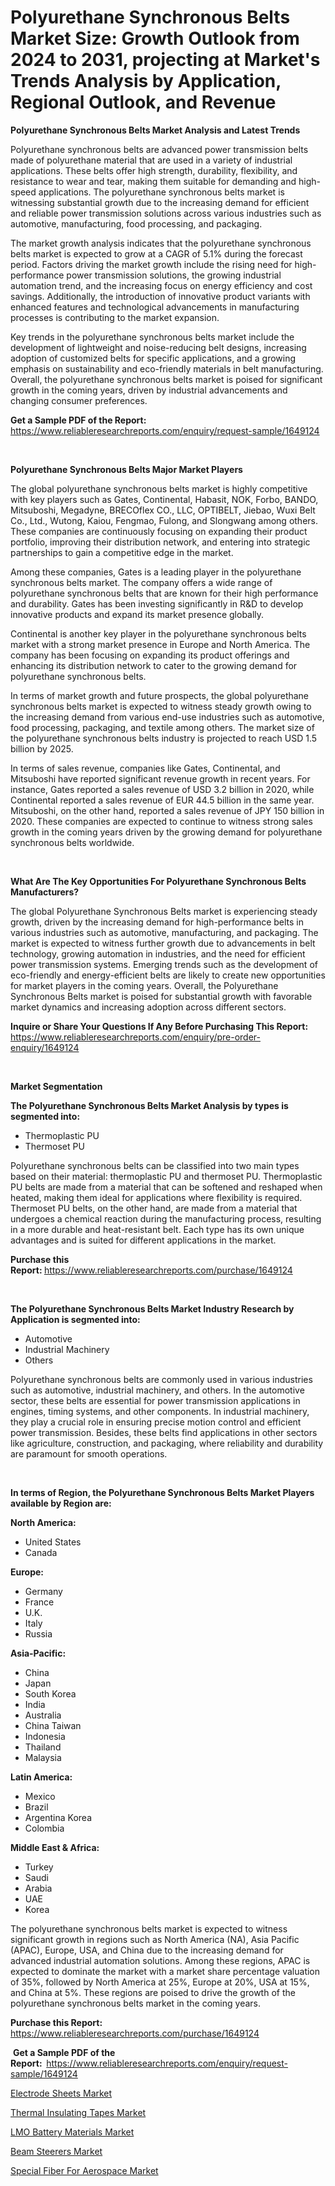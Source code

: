 <p><h1>Polyurethane Synchronous Belts Market Size: Growth Outlook from 2024 to 2031, projecting at Market's Trends Analysis by Application, Regional Outlook, and Revenue</h1></p><p><strong>Polyurethane Synchronous Belts Market Analysis and Latest Trends</strong></p>
<p><p>Polyurethane synchronous belts are advanced power transmission belts made of polyurethane material that are used in a variety of industrial applications. These belts offer high strength, durability, flexibility, and resistance to wear and tear, making them suitable for demanding and high-speed applications. The polyurethane synchronous belts market is witnessing substantial growth due to the increasing demand for efficient and reliable power transmission solutions across various industries such as automotive, manufacturing, food processing, and packaging.</p><p>The market growth analysis indicates that the polyurethane synchronous belts market is expected to grow at a CAGR of 5.1% during the forecast period. Factors driving the market growth include the rising need for high-performance power transmission solutions, the growing industrial automation trend, and the increasing focus on energy efficiency and cost savings. Additionally, the introduction of innovative product variants with enhanced features and technological advancements in manufacturing processes is contributing to the market expansion.</p><p>Key trends in the polyurethane synchronous belts market include the development of lightweight and noise-reducing belt designs, increasing adoption of customized belts for specific applications, and a growing emphasis on sustainability and eco-friendly materials in belt manufacturing. Overall, the polyurethane synchronous belts market is poised for significant growth in the coming years, driven by industrial advancements and changing consumer preferences.</p></p>
<p><strong>Get a Sample PDF of the Report:&nbsp;</strong> <a href="https://www.reliableresearchreports.com/enquiry/request-sample/1649124">https://www.reliableresearchreports.com/enquiry/request-sample/1649124</a></p>
<p>&nbsp;</p>
<p><strong>Polyurethane Synchronous Belts Major Market Players</strong></p>
<p><p>The global polyurethane synchronous belts market is highly competitive with key players such as Gates, Continental, Habasit, NOK, Forbo, BANDO, Mitsuboshi, Megadyne, BRECOflex CO., LLC, OPTIBELT, Jiebao, Wuxi Belt Co., Ltd., Wutong, Kaiou, Fengmao, Fulong, and Slongwang among others. These companies are continuously focusing on expanding their product portfolio, improving their distribution network, and entering into strategic partnerships to gain a competitive edge in the market.</p><p>Among these companies, Gates is a leading player in the polyurethane synchronous belts market. The company offers a wide range of polyurethane synchronous belts that are known for their high performance and durability. Gates has been investing significantly in R&D to develop innovative products and expand its market presence globally.</p><p>Continental is another key player in the polyurethane synchronous belts market with a strong market presence in Europe and North America. The company has been focusing on expanding its product offerings and enhancing its distribution network to cater to the growing demand for polyurethane synchronous belts.</p><p>In terms of market growth and future prospects, the global polyurethane synchronous belts market is expected to witness steady growth owing to the increasing demand from various end-use industries such as automotive, food processing, packaging, and textile among others. The market size of the polyurethane synchronous belts industry is projected to reach USD 1.5 billion by 2025.</p><p>In terms of sales revenue, companies like Gates, Continental, and Mitsuboshi have reported significant revenue growth in recent years. For instance, Gates reported a sales revenue of USD 3.2 billion in 2020, while Continental reported a sales revenue of EUR 44.5 billion in the same year. Mitsuboshi, on the other hand, reported a sales revenue of JPY 150 billion in 2020. These companies are expected to continue to witness strong sales growth in the coming years driven by the growing demand for polyurethane synchronous belts worldwide.</p></p>
<p>&nbsp;</p>
<p><strong>What Are The Key Opportunities For Polyurethane Synchronous Belts Manufacturers?</strong></p>
<p><p>The global Polyurethane Synchronous Belts market is experiencing steady growth, driven by the increasing demand for high-performance belts in various industries such as automotive, manufacturing, and packaging. The market is expected to witness further growth due to advancements in belt technology, growing automation in industries, and the need for efficient power transmission systems. Emerging trends such as the development of eco-friendly and energy-efficient belts are likely to create new opportunities for market players in the coming years. Overall, the Polyurethane Synchronous Belts market is poised for substantial growth with favorable market dynamics and increasing adoption across different sectors.</p></p>
<p><strong>Inquire or Share Your Questions If Any Before Purchasing This Report:</strong> <a href="https://www.reliableresearchreports.com/enquiry/pre-order-enquiry/1649124">https://www.reliableresearchreports.com/enquiry/pre-order-enquiry/1649124</a></p>
<p>&nbsp;</p>
<p><strong>Market Segmentation</strong></p>
<p><strong>The Polyurethane Synchronous Belts Market Analysis by types is segmented into:</strong></p>
<p><ul><li>Thermoplastic PU</li><li>Thermoset PU</li></ul></p>
<p><p>Polyurethane synchronous belts can be classified into two main types based on their material: thermoplastic PU and thermoset PU. Thermoplastic PU belts are made from a material that can be softened and reshaped when heated, making them ideal for applications where flexibility is required. Thermoset PU belts, on the other hand, are made from a material that undergoes a chemical reaction during the manufacturing process, resulting in a more durable and heat-resistant belt. Each type has its own unique advantages and is suited for different applications in the market.</p></p>
<p><strong>Purchase this Report:&nbsp;</strong><a href="https://www.reliableresearchreports.com/purchase/1649124">https://www.reliableresearchreports.com/purchase/1649124</a></p>
<p>&nbsp;</p>
<p><strong>The Polyurethane Synchronous Belts Market Industry Research by Application is segmented into:</strong></p>
<p><ul><li>Automotive</li><li>Industrial Machinery</li><li>Others</li></ul></p>
<p><p>Polyurethane synchronous belts are commonly used in various industries such as automotive, industrial machinery, and others. In the automotive sector, these belts are essential for power transmission applications in engines, timing systems, and other components. In industrial machinery, they play a crucial role in ensuring precise motion control and efficient power transmission. Besides, these belts find applications in other sectors like agriculture, construction, and packaging, where reliability and durability are paramount for smooth operations.</p></p>
<p>&nbsp;</p>
<p><strong>In terms of Region, the Polyurethane Synchronous Belts Market Players available by Region are:</strong></p>
<p>
    <p> <strong> North America: </strong>
        <ul>
            <li>United States</li>
            <li>Canada</li>
        </ul>
        </p> 
    <p> <strong> Europe: </strong>
        <ul>
            <li>Germany</li>
            <li>France</li>
            <li>U.K.</li>
            <li>Italy</li>
            <li>Russia</li>
        </ul>
        </p> 
    <p> <strong> Asia-Pacific: </strong>
        <ul>
            <li>China</li>
            <li>Japan</li>
            <li>South Korea</li>
            <li>India</li>
            <li>Australia</li>
            <li>China Taiwan</li>
            <li>Indonesia</li>
            <li>Thailand</li>
            <li>Malaysia</li>
        </ul>
        </p> 
    <p> <strong> Latin America: </strong>
        <ul>
            <li>Mexico</li>
            <li>Brazil</li>
            <li>Argentina Korea</li>
            <li>Colombia</li>
        </ul>
        </p> 
    <p> <strong> Middle East & Africa: </strong>
        <ul>
            <li>Turkey</li>
            <li>Saudi</li>
            <li>Arabia</li>
            <li>UAE</li>
            <li>Korea</li>
        </ul>
    </p>
    </p>
<p><p>The polyurethane synchronous belts market is expected to witness significant growth in regions such as North America (NA), Asia Pacific (APAC), Europe, USA, and China due to the increasing demand for advanced industrial automation solutions. Among these regions, APAC is expected to dominate the market with a market share percentage valuation of 35%, followed by North America at 25%, Europe at 20%, USA at 15%, and China at 5%. These regions are poised to drive the growth of the polyurethane synchronous belts market in the coming years.</p></p>
<p><strong>Purchase this Report: </strong><a href="https://www.reliableresearchreports.com/purchase/1649124">https://www.reliableresearchreports.com/purchase/1649124</a></p>
<p>&nbsp;<strong>Get a Sample PDF of the Report:&nbsp;&nbsp;</strong><a href="https://www.reliableresearchreports.com/enquiry/request-sample/1649124">https://www.reliableresearchreports.com/enquiry/request-sample/1649124</a></p>
<p><strong></strong></p>
<p><p><a href="https://github.com/pgtimber/Market-Research-Report-List-1/blob/main/electrode-sheets-market.md">Electrode Sheets Market</a></p><p><a href="https://medium.com/@kennethjensen27/thermal-insulating-tapes-nbsp-market-focuses-on-market-share-size-and-projected-forecast-till-2031-31a7dbe9eba3">Thermal Insulating Tapes Market</a></p><p><a href="https://github.com/lataunyatinikmelvin59ilbd0dv/Market-Research-Report-List-1/blob/main/lmo-battery-materials-market.md">LMO Battery Materials Market</a></p><p><a href="https://medium.com/@kennethjensen27/beam-steerers-market-trends-forecast-and-competitive-analysis-to-2031-9ddaba260126">Beam Steerers Market</a></p><p><a href="https://medium.com/@kennethjensen27/special-fiber-for-aerospace-market-size-and-market-trends-complete-industry-overview-2024-to-2031-21b48bd147ae">Special Fiber For Aerospace Market</a></p></p>